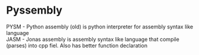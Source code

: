 # Pyssembly

PYSM - Python assembly (old) is python interpreter for assembly syntax like language  
JASM - Jonas assembly is assembly syntax like language that compile (parses) into cpp fiel.
Also has better function declaration